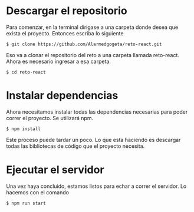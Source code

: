 # Descargar el repositorio

Para comenzar, en la terminal dirigase a una carpeta donde desea que exista el proyecto. Entonces escriba lo siguiente

```shell
$ git clone https://github.com/Alarmedgogeta/reto-react.git
```

Eso va a clonar el repositorio del reto a una carpeta llamada reto-react.
Ahora es necesario ingresar a esa carpeta.

```shell
$ cd reto-react
```

# Instalar dependencias

Ahora necesitamos instalar todas las dependencias necesarias para poder correr el proyecto. Se utilizará npm.

```shell
$ npm install
```

Este proceso puede tardar un poco. Lo que esta haciendo es descargar todas las bibliotecas de código que el proyecto necesita.

# Ejecutar el servidor

Una vez haya concluido, estamos listos para echar a correr el servidor. Lo hacemos con el comando

```shell
$ npm run start
```